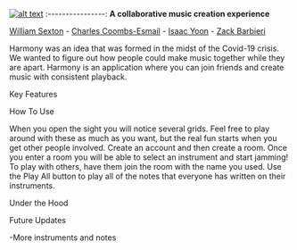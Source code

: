 [![alt text](https://github.com/iProgYou/harmony/blob/master/frontend/public/harmony_logo.png "Go to Harmony")](https://harmony-music.herokuapp.com/)
:----------------:
**A collaborative music creation experience**

[William Sexton](https://github.com/williamsexton/) - [Charles Coombs-Esmail](https://github.com/ccoombsesmail) - [Isaac Yoon](https://github.com/isaac-yoon) - [Zack Barbieri](https://github.com/iProgYou/)


Harmony was an idea that was formed in the midst of the Covid-19 crisis. We wanted to figure out how people could make music together while they are apart. Harmony is an application where you can join friends and create music with consistent playback.  

Key Features

How To Use

When you open the sight you will notice several grids. Feel free to play around with these as much as you want, but the real fun starts when you get other people involved. Create an account and then create a room. Once you enter a room you will be able to select an instrument and start jamming! To play with others, have them join the room with the name you used. Use the Play All button to play all of the notes that everyone has written on their instruments.

Under the Hood

Future Updates

-More instruments and notes
